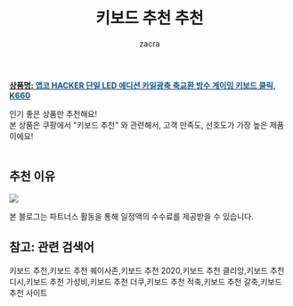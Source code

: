 ﻿---
layout: post
title:  "키보드 추천 추천"
author: zacra
categories: [ 아이템 ]
tags: [키보드 추천,키보드 추천 퀘이사존,키보드 추천 2020,키보드 추천 클리앙,키보드 추천 디시,키보드 추천 가성비,키보드 추천 더쿠,키보드 추천 적축,키보드 추천 갈축,키보드 추천 사이트]
image: https://static.coupangcdn.com/image/retail/images/2019/02/28/9/4/1a55c186-89c2-4c94-a4c0-2581d6fd7c5e.jpg 
description: "쿠팡에서 키보드 추천 관련 상품으로 가장 고객 선호도가 높은 제품 중 하나입니다."
rating: 4.5
---

<a href="https://link.coupang.com/re/AFFSDP?lptag=AF8407795&pageKey=154685061&itemId=445967185&vendorItemId=4441206376&traceid=V0-153-590b0fa44ef3c7ed"><b>상품명: <font color='#01579B'>앱코 HACKER 단일 LED 에디션 카일광축 축교환 방수 게이밍 키보드 클릭, K660</font></b></a>

인기 좋은 상품만 추천해요!<br/>
본 상품은 쿠팡에서 "키보드 추천" 와 관련해서, 고객 만족도, 선호도가 가장 높은 제품이에요!<br/><br/>


## 추천 이유 

<a href="https://link.coupang.com/re/AFFSDP?lptag=AF8407795&pageKey=154685061&itemId=445967185&vendorItemId=4441206376&traceid=V0-153-590b0fa44ef3c7ed"><img src="https://thumbnail9.coupangcdn.com/thumbnails/remote/q89/image/retail/images/2019/02/28/9/5/2cda71de-f4eb-4ebc-b3d9-69f5dd9868db.jpg"></a> 

본 블로그는 파트너스 활동을 통해 일정액의 수수료를 제공받을 수 있습니다.

## 참고: 관련 검색어    
키보드 추천,키보드 추천 퀘이사존,키보드 추천 2020,키보드 추천 클리앙,키보드 추천 디시,키보드 추천 가성비,키보드 추천 더쿠,키보드 추천 적축,키보드 추천 갈축,키보드 추천 사이트